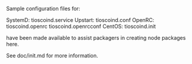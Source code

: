 Sample configuration files for:

SystemD: tioscoind.service
Upstart: tioscoind.conf
OpenRC:  tioscoind.openrc
         tioscoind.openrcconf
CentOS:  tioscoind.init

have been made available to assist packagers in creating node packages here.

See doc/init.md for more information.
